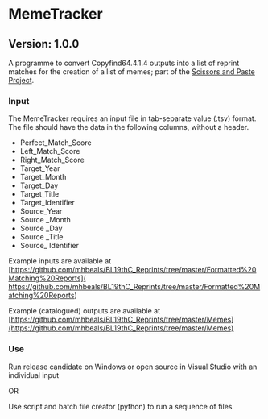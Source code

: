 # MemeTracker
## Version: 1.0.0

A programme to convert Copyfind64.4.1.4 outputs into a list of reprint matches for the creation of a list of memes; part of the [Scissors and Paste Project](https://osf.io/nm2rq/).

### Input

The MemeTracker requires an input file in tab-separate value (.tsv) format. The file should have the data in the following columns, without a header.
+ Perfect_Match_Score
+ Left_Match_Score
+ Right_Match_Score
+ Target_Year
+ Target_Month	
+ Target_Day
+ Target_Title
+ Target_Identifier
+ Source_Year
+ Source _Month
+ Source _Day	
+ Source _Title 	
+ Source_ Identifier

Example inputs are available at [https://github.com/mhbeals/BL19thC_Reprints/tree/master/Formatted%20Matching%20Reports]( https://github.com/mhbeals/BL19thC_Reprints/tree/master/Formatted%20Matching%20Reports)

Example (catalogued) outputs are available at [https://github.com/mhbeals/BL19thC_Reprints/tree/master/Memes](https://github.com/mhbeals/BL19thC_Reprints/tree/master/Memes)

### Use

Run release candidate on Windows or open source in Visual Studio with an individual input

OR

Use script and batch file creator (python) to run a sequence of files

